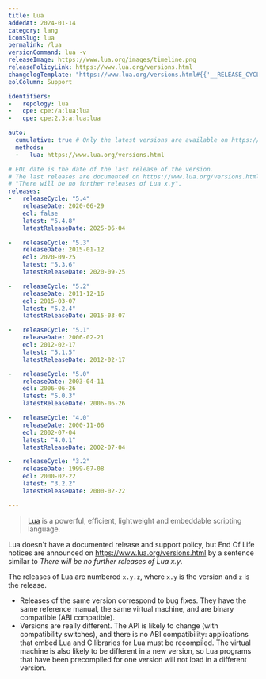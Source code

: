 ```yaml
---
title: Lua
addedAt: 2024-01-14
category: lang
iconSlug: lua
permalink: /lua
versionCommand: lua -v
releaseImage: https://www.lua.org/images/timeline.png
releasePolicyLink: https://www.lua.org/versions.html
changelogTemplate: "https://www.lua.org/versions.html#{{'__RELEASE_CYCLE__'|split:' '|first}}/"
eolColumn: Support

identifiers:
-   repology: lua
-   cpe: cpe:/a:lua:lua
-   cpe: cpe:2.3:a:lua:lua

auto:
  cumulative: true # Only the latest versions are available on https://www.lua.org/versions.html.
  methods:
  -   lua: https://www.lua.org/versions.html

# EOL date is the date of the last release of the version.
# The last releases are documented on https://www.lua.org/versions.html with a sentence similar to
# "There will be no further releases of Lua x.y".
releases:
-   releaseCycle: "5.4"
    releaseDate: 2020-06-29
    eol: false
    latest: "5.4.8"
    latestReleaseDate: 2025-06-04

-   releaseCycle: "5.3"
    releaseDate: 2015-01-12
    eol: 2020-09-25
    latest: "5.3.6"
    latestReleaseDate: 2020-09-25

-   releaseCycle: "5.2"
    releaseDate: 2011-12-16
    eol: 2015-03-07
    latest: "5.2.4"
    latestReleaseDate: 2015-03-07

-   releaseCycle: "5.1"
    releaseDate: 2006-02-21
    eol: 2012-02-17
    latest: "5.1.5"
    latestReleaseDate: 2012-02-17

-   releaseCycle: "5.0"
    releaseDate: 2003-04-11
    eol: 2006-06-26
    latest: "5.0.3"
    latestReleaseDate: 2006-06-26

-   releaseCycle: "4.0"
    releaseDate: 2000-11-06
    eol: 2002-07-04
    latest: "4.0.1"
    latestReleaseDate: 2002-07-04

-   releaseCycle: "3.2"
    releaseDate: 1999-07-08
    eol: 2000-02-22
    latest: "3.2.2"
    latestReleaseDate: 2000-02-22

---
```


> [Lua](https://www.lua.org/) is a powerful, efficient, lightweight and embeddable scripting
> language.

Lua doesn't have a documented release and support policy, but End Of Life notices are announced on
<https://www.lua.org/versions.html> by a sentence similar to _There will be no further releases of
Lua x.y_.

The releases of Lua are numbered `x.y.z`, where `x.y` is the version and `z` is the release.

- Releases of the same version correspond to bug fixes. They have the same reference manual, the same
  virtual machine, and are binary compatible (ABI compatible).
- Versions are really different. The API is likely to change (with compatibility switches), and there
  is no ABI compatibility: applications that embed Lua and C libraries for Lua must be recompiled.
  The virtual machine is also likely to be different in a new version, so Lua programs that have been
  precompiled for one version will not load in a different version.
